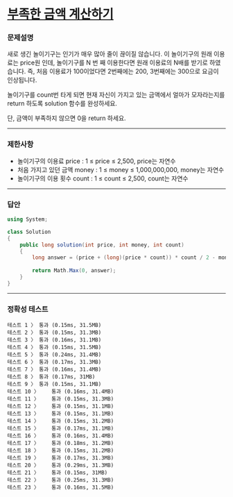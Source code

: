 # <a href="https://school.programmers.co.kr/learn/courses/30/lessons/82612">부족한 금액 계산하기</a>

### 문제설명

새로 생긴 놀이기구는 인기가 매우 많아 줄이 끊이질 않습니다. 이 놀이기구의 원래 이용료는 price원 인데, 놀이기구를 N 번 째 이용한다면 원래 이용료의 N배를 받기로 하였습니다. 즉, 처음 이용료가 100이었다면 2번째에는 200, 3번째에는 300으로 요금이 인상됩니다.

놀이기구를 count번 타게 되면 현재 자신이 가지고 있는 금액에서 얼마가 모자라는지를 return 하도록 solution 함수를 완성하세요.

단, 금액이 부족하지 않으면 0을 return 하세요.

***

### 제한사항

 - 놀이기구의 이용료 price : 1 ≤ price ≤ 2,500, price는 자연수
 - 처음 가지고 있던 금액 money : 1 ≤ money ≤ 1,000,000,000, money는 자연수
 - 놀이기구의 이용 횟수 count : 1 ≤ count ≤ 2,500, count는 자연수

***

### 답안
``` csharp
using System;

class Solution
{
    public long solution(int price, int money, int count)
    {
        long answer = (price + (long)(price * count)) * count / 2 - money;
        
        return Math.Max(0, answer);
    }
}
```

***

### 정확성 테스트
```
테스트 1 〉	통과 (0.15ms, 31.5MB)
테스트 2 〉	통과 (0.15ms, 31.3MB)
테스트 3 〉	통과 (0.16ms, 31.1MB)
테스트 4 〉	통과 (0.15ms, 31.5MB)
테스트 5 〉	통과 (0.24ms, 31.4MB)
테스트 6 〉	통과 (0.17ms, 31.3MB)
테스트 7 〉	통과 (0.16ms, 31.4MB)
테스트 8 〉	통과 (0.17ms, 31MB)
테스트 9 〉	통과 (0.15ms, 31.1MB)
테스트 10 〉	통과 (0.16ms, 31.4MB)
테스트 11 〉	통과 (0.15ms, 31.3MB)
테스트 12 〉	통과 (0.15ms, 31.1MB)
테스트 13 〉	통과 (0.15ms, 31.1MB)
테스트 14 〉	통과 (0.15ms, 31.2MB)
테스트 15 〉	통과 (0.17ms, 31.1MB)
테스트 16 〉	통과 (0.16ms, 31.4MB)
테스트 17 〉	통과 (0.18ms, 31.2MB)
테스트 18 〉	통과 (0.15ms, 31.2MB)
테스트 19 〉	통과 (0.17ms, 31.3MB)
테스트 20 〉	통과 (0.29ms, 31.3MB)
테스트 21 〉	통과 (0.15ms, 31MB)
테스트 22 〉	통과 (0.25ms, 31.3MB)
테스트 23 〉	통과 (0.16ms, 31.5MB)
```